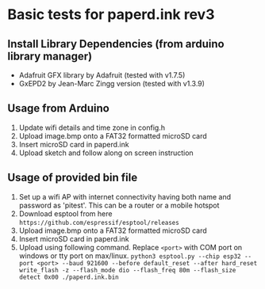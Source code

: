 # Basic tests for paperd.ink rev3

## Install Library Dependencies (from arduino library manager)
  - Adafruit GFX library by Adafruit (tested with v1.7.5)
  - GxEPD2 by Jean-Marc Zingg version (tested with v1.3.9)

## Usage from Arduino
1) Update wifi details and time zone in config.h
2) Upload image.bmp onto a FAT32 formatted microSD card
3) Insert microSD card in paperd.ink
4) Upload sketch and follow along on screen instruction

## Usage of provided bin file
1) Set up a wifi AP with internet connectivity having both name and password as 'pitest'.
   This can be a router or a mobile hotspot
2) Download esptool from here ``https://github.com/espressif/esptool/releases``
3) Upload image.bmp onto a FAT32 formatted microSD card
4) Insert microSD card in paperd.ink
5) Upload using following command. Replace ``<port>`` with COM port on windows or tty port on max/linux.
``python3 esptool.py --chip esp32 --port <port> --baud 921600 --before default_reset --after hard_reset write_flash -z --flash_mode dio --flash_freq 80m --flash_size detect 0x00 ./paperd.ink.bin``
